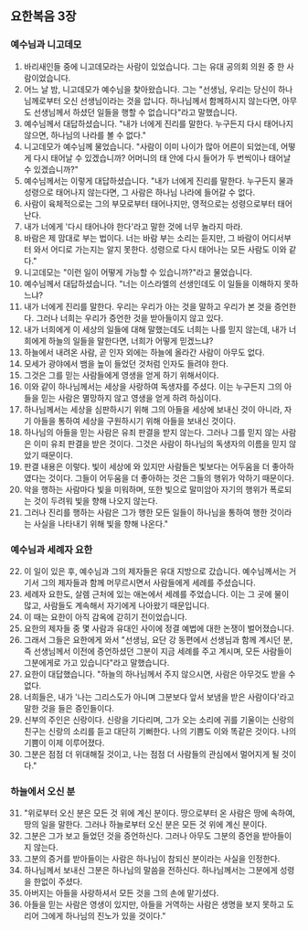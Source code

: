 ## 요한복음 3장

### 예수님과 니고데모
1. 바리새인들 중에 니고데모라는 사람이 있었습니다. 그는 유대 공의회 의원 중 한 사람이었습니다.
2. 어느 날 밤, 니고데모가 예수님을 찾아왔습니다. 그는 "선생님, 우리는 당신이 하나님께로부터 오신 선생님이라는 것을 압니다. 하나님께서 함께하시지 않는다면, 아무도 선생님께서 하셨던 일들을 행할 수 없습니다"라고 말했습니다.
3. 예수님께서 대답하셨습니다. "내가 너에게 진리를 말한다. 누구든지 다시 태어나지 않으면, 하나님의 나라를 볼 수 없다."
4. 니고데모가 예수님께 물었습니다. "사람이 이미 나이가 많아 어른이 되었는데, 어떻게 다시 태어날 수 있겠습니까? 어머니의 태 안에 다시 들어가 두 번씩이나 태어날 수 있겠습니까?"
5. 예수님께서는 이렇게 대답하셨습니다. "내가 너에게 진리를 말한다. 누구든지 물과 성령으로 태어나지 않는다면, 그 사람은 하나님 나라에 들어갈 수 없다.
6. 사람이 육체적으로는 그의 부모로부터 태어나지만, 영적으로는 성령으로부터 태어난다.
7. 내가 너에게 '다시 태어나야 한다'라고 말한 것에 너무 놀라지 마라.
8. 바람은 제 맘대로 부는 법이다. 너는 바람 부는 소리는 듣지만, 그 바람이 어디서부터 와서 어디로 가는지는 알지 못한다. 성령으로 다시 태어나는 모든 사람도 이와 같다."
9. 니고데모는 "이런 일이 어떻게 가능할 수 있습니까?"라고 물었습니다.
10. 예수님께서 대답하셨습니다. "너는 이스라엘의 선생인데도 이 일들을 이해하지 못하느냐?
11. 내가 너에게 진리를 말한다. 우리는 우리가 아는 것을 말하고 우리가 본 것을 증언한다. 그러나 너희는 우리가 증언한 것을 받아들이지 않고 있다.
12. 내가 너희에게 이 세상의 일들에 대해 말했는데도 너희는 나를 믿지 않는데, 내가 너희에게 하늘의 일들을 말한다면, 너희가 어떻게 믿겠느냐?
13. 하늘에서 내려온 사람, 곧 인자 외에는 하늘에 올라간 사람이 아무도 없다.
14. 모세가 광야에서 뱀을 높이 들었던 것처럼 인자도 들려야 한다.
15. 그것은 그를 믿는 사람들에게 영생을 얻게 하기 위해서이다.
16. 이와 같이 하나님께서는 세상을 사랑하여 독생자를 주셨다. 이는 누구든지 그의 아들을 믿는 사람은 멸망하지 않고 영생을 얻게 하려 하심이다.
17. 하나님께서는 세상을 심판하시기 위해 그의 아들을 세상에 보내신 것이 아니라, 자기 아들을 통하여 세상을 구원하시기 위해 아들을 보내신 것이다.
18. 하나님의 아들을 믿는 사람은 유죄 판결을 받지 않는다. 그러나 그를 믿지 않는 사람은 이미 유죄 판결을 받은 것이다. 그것은 사람이 하나님의 독생자의 이름을 믿지 않았기 때문이다.
19. 판결 내용은 이렇다. 빛이 세상에 와 있지만 사람들은 빛보다는 어두움을 더 좋아하였다는 것이다. 그들이 어두움을 더 좋아하는 것은 그들의 행위가 악하기 때문이다.
20. 악을 행하는 사람마다 빛을 미워하며, 또한 빛으로 말미암아 자기의 행위가 폭로되는 것이 두려워 빛을 향해 나오지 않는다.
21. 그러나 진리를 행하는 사람은 그가 행한 모든 일들이 하나님을 통하여 행한 것이라는 사실을 나타내기 위해 빛을 향해 나온다."
### 예수님과 세례자 요한
22. 이 일이 있은 후, 예수님과 그의 제자들은 유대 지방으로 갔습니다. 예수님께서는 거기서 그의 제자들과 함께 머무르시면서 사람들에게 세례를 주셨습니다.
23. 세례자 요한도, 살렘 근처에 있는 애논에서 세례를 주었습니다. 이는 그 곳에 물이 많고, 사람들도 계속해서 자기에게 나아왔기 때문입니다.
24. 이 때는 요한이 아직 감옥에 갇히기 전이었습니다.
25. 요한의 제자들 중 몇 사람과 유대인 사이에 정결 예법에 대한 논쟁이 벌어졌습니다.
26. 그래서 그들은 요한에게 와서 "선생님, 요단 강 동편에서 선생님과 함께 계시던 분, 즉 선생님께서 이전에 증언하셨던 그분이 지금 세례를 주고 계시며, 모든 사람들이 그분에게로 가고 있습니다"라고 말했습니다.
27. 요한이 대답했습니다. "하늘의 하나님께서 주지 않으시면, 사람은 아무것도 받을 수 없다.
28. 너희들은, 내가 '나는 그리스도가 아니며 그분보다 앞서 보냄을 받은 사람이다'라고 말한 것을 들은 증인들이다.
29. 신부의 주인은 신랑이다. 신랑을 기다리며, 그가 오는 소리에 귀를 기울이는 신랑의 친구는 신랑의 소리를 듣고 대단히 기뻐한다. 나의 기쁨도 이와 똑같은 것이다. 나의 기쁨이 이제 이루어졌다.
30. 그분은 점점 더 위대해질 것이고, 나는 점점 더 사람들의 관심에서 멀어지게 될 것이다."
### 하늘에서 오신 분
31. "위로부터 오신 분은 모든 것 위에 계신 분이다. 땅으로부터 온 사람은 땅에 속하여, 땅의 일을 말한다. 그러나 하늘로부터 오신 분은 모든 것 위에 계신 분이다.
32. 그분은 그가 보고 들었던 것을 증언하신다. 그러나 아무도 그분의 증언을 받아들이지 않는다.
33. 그분의 증거를 받아들이는 사람은 하나님이 참되신 분이라는 사실을 인정한다.
34. 하나님께서 보내신 그분은 하나님의 말씀을 전하신다. 하나님께서는 그분에게 성령을 한없이 주셨다.
35. 아버지는 아들을 사랑하셔서 모든 것을 그의 손에 맡기셨다.
36. 아들을 믿는 사람은 영생이 있지만, 아들을 거역하는 사람은 생명을 보지 못하고 도리어 그에게 하나님의 진노가 있을 것이다."